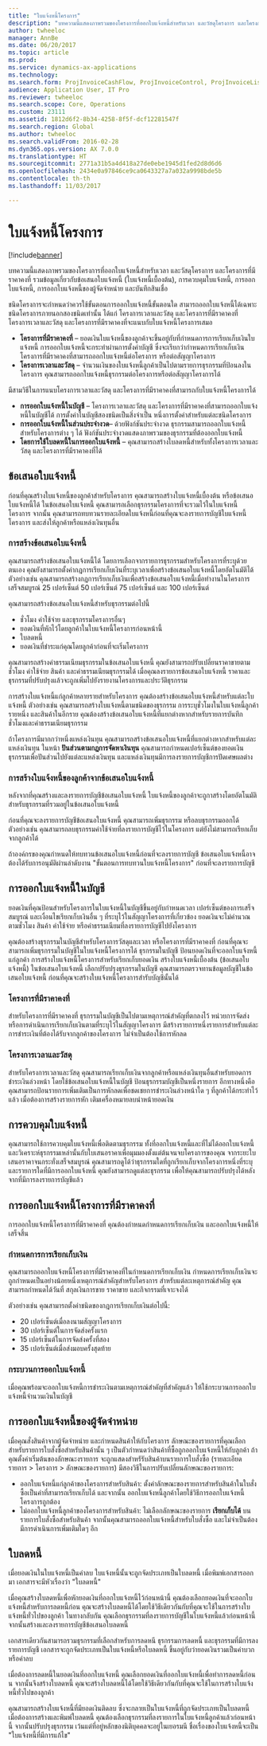 ```yaml
---
title: "ใบแจ้งหนี้โครงการ"
description: "บทความนี้แสดงภาพรวมของโครงการที่ออกใบแจ้งหนี้สำหรับเวลา และวัสดุโครงการ และโครงการที่มีราคาคงที่ รวมข้อมูลเกี่ยวกับข้อเสนอใบแจ้งหนี้ (ใบแจ้งหนี้เบื้องต้น), การควบคุมใบแจ้งหนี้, การออกใบแจ้งหนี้, การออกใบแจ้งหนี้ของผู้จัดจำหน่าย และบันทึกสินเชื่อ"
author: twheeloc
manager: AnnBe
ms.date: 06/20/2017
ms.topic: article
ms.prod: 
ms.service: dynamics-ax-applications
ms.technology: 
ms.search.form: ProjInvoiceCashFlow, ProjInvoiceControl, ProjInvoiceListPage, ProjInvoiceProposalDetail, ProjInvoiceProposalListPage
audience: Application User, IT Pro
ms.reviewer: twheeloc
ms.search.scope: Core, Operations
ms.custom: 23111
ms.assetid: 1812d6f2-8b34-4258-8f5f-dcf12281547f
ms.search.region: Global
ms.author: twheeloc
ms.search.validFrom: 2016-02-28
ms.dyn365.ops.version: AX 7.0.0
ms.translationtype: HT
ms.sourcegitcommit: 2771a31b5a4d418a27de0ebe1945d1fed2d8d6d6
ms.openlocfilehash: 2434e0a97846ce9ca0643327a7a032a9998bde5b
ms.contentlocale: th-th
ms.lasthandoff: 11/03/2017

---
```


# <a name="project-invoicing"></a>ใบแจ้งหนี้โครงการ

[!include[banner](../includes/banner.md)]


บทความนี้แสดงภาพรวมของโครงการที่ออกใบแจ้งหนี้สำหรับเวลา และวัสดุโครงการ และโครงการที่มีราคาคงที่ รวมข้อมูลเกี่ยวกับข้อเสนอใบแจ้งหนี้ (ใบแจ้งหนี้เบื้องต้น), การควบคุมใบแจ้งหนี้, การออกใบแจ้งหนี้, การออกใบแจ้งหนี้ของผู้จัดจำหน่าย และบันทึกสินเชื่อ

ชนิดโครงการจะกำหนดว่าควรใช้ขั้นตอนการออกใบแจ้งหนี้ขั้นตอนใด  สามารถออกใบแจ้งหนี้ได้เฉพาะชนิดโครงการภายนอกสองชนิดเท่านั้น ได้แก่ โครงการเวลาและวัสดุ และโครงการที่มีราคาคงที่ โครงการเวลาและวัสดุ และโครงการที่มีราคาคงที่จะแนบกับใบแจ้งหนี้โครงการเสมอ

-   **โครงการที่มีราคาคงที่** – ยอดเงินใบแจ้งหนี้ของลูกค้าจะขึ้นอยู่กับที่กำหนดการการเรียกเก็บเงินใบแจ้งหนี้ การออกใบแจ้งหนี้จะกระทำผ่านการตั้งค่าบัญชี ซึ่งจะเรียกว่ากำหนดการเรียกเก็บเงิน โครงการที่มีราคาคงที่สามารถออกใบแจ้งหนี้ต่อโครงการ หรือต่อสัญญาโครงการ
-   **โครงการเวลาและวัสดุ** – จำนวนเงินของใบแจ้งหนี้ลูกค้าเป็นไปตามรายการธุรกรรมที่ป้อนลงในโครงการ คุณสามารถออกใบแจ้งหนี้ธุรกรรมต่อโครงการหรือต่อสัญญาโครงการได้

มีสามวิธีในการแนบโครงการเวลาและวัสดุ และโครงการที่มีราคาคงที่สามารถกับใบแจ้งหนี้โครงการได้

-   **การออกใบแจ้งหนี้ในบัญชี** – โครงการเวลาและวัสดุ และโครงการที่มีราคาคงที่สามารถออกใบแจ้งหนี้ในบัญชีได้ การตั้งค่าในบัญชีสองชนิดเป็นสิ่งจำเป็น หนึ่งการตั้งค่าสำหรับแต่ละชนิดโครงการ
-   **การออกใบแจ้งหนี้ในส่วนประจำงวด**– ด้วยฟังก์ชันประจำงวด ธุรกรรมสามารถออกใบแจ้งหนี้สำหรับโครงการต่าง ๆ ได้ ฟังก์ชันประจำงวดแสดงภาพรวมของธุรกรรมที่ต้องออกใบแจ้งหนี้
-   **โดยการใช้ใบลดหนี้ในการออกใบแจ้งหนี้** – คุณสามารถสร้างใบลดหนี้สำหรับทั้งโครงการเวลาและวัสดุ และโครงการที่มีราคาคงที่ได้

## <a name="invoice-proposals"></a>ข้อเสนอใบแจ้งหนี้
ก่อนที่คุณสร้างใบแจ้งหนี้ของลูกค้าสำหรับโครงการ คุณสามารถสร้างใบแจ้งหนี้เบื้องต้น หรือข้อเสนอใบแจ้งหนี้ได้ ในข้อเสนอใบแจ้งหนี้ คุณสามารถเลือกธุรกรรมโครงการที่จะรวมไว้ในใบแจ้งหนี้โครงการ จากนั้น คุณสามารถทบทวนรายละเอียดใบแจ้งหนี้ก่อนที่คุณจะลงรายการบัญชีใบแจ้งหนี้โครงการ และส่งให้ลูกค้าหรือแหล่งเงินทุนอื่น

### <a name="creating-invoice-proposals"></a>การสร้างข้อเสนอใบแจ้งหนี้

คุณสามารถสร้างข้อเสนอใบแจ้งหนี้ได้ โดยการเลือกจากรายการธุรกรรมสำหรับโครงการที่ระบุด้วยตนเอง คุณยังสามารถตั้งค่ากฎการเรียกเก็บเงินที่ระบุเวลาเพื่อสร้างข้อเสนอใบแจ้งหนี้โดยอัตโนมัติได้ ตัวอย่างเช่น คุณสามารถสร้างกฎการเรียกเก็บเงินเพื่อสร้างข้อเสนอใบแจ้งหนี้เมื่อทำงานในโครงการเสร็จสมบูรณ์ 25 เปอร์เซ็นต์ 50 เปอร์เซ็นต์ 75 เปอร์เซ็นต์ และ 100 เปอร์เซ็นต์ 

คุณสามารถสร้างข้อเสนอใบแจ้งหนี้สำหรับธุรกรรมต่อไปนี้

-   ชั่วโมง ค่าใช้จ่าย และธุรกรรมโครงการอื่นๆ
-   ยอดเงินที่หักไว้โดยลูกค้าในใบแจ้งหนี้โครงการก่อนหน้านี้
-   ใบลดหนี้
-   ยอดเงินที่ชำระแก่คุณโดยลูกค้าก่อนที่จะเริ่มโครงการ

คุณสามารถสร้างค่าธรรมเนียมธุรกรรมในข้อเสนอใบแจ้งหนี้ คุณยังสามารถปรับเปลี่ยนราคาขายตามชั่วโมง ค่าใช้จ่าย สินค้า และค่าธรรมเนียมธุรกรรมได้ เมื่อคุณลงรายการข้อเสนอใบแจ้งหนี้ ราคาและธุรกรรมที่ปรับปรุงแล้วจะถูกเพิ่มไปยังรายงานโครงการและประวัติธุรกรรม 

การสร้างใบแจ้งหนี้แก่ลูกค้าหลายรายสำหรับโครงการ คุณต้องสร้างข้อเสนอใบแจ้งหนี้สำหรับแต่ละใบแจ้งหนี้ ตัวอย่างเช่น คุณสามารถสร้างใบแจ้งหนี้ตามชนิดของธุรกรรม การระบุชั่วโมงในใบแจ้งหนี้ลูกค้ารายหนึ่ง และสินค้าในอีกราย คุณต้องสร้างข้อเสนอใบแจ้งหนี้ที่แยกต่างหากสำหรับรายการบันทึกชั่วโมงและค่าธรรมเนียมธุรกรรม 

ถ้าโครงการมีมากกว่าหนึ่งแหล่งเงินทุน คุณสามารถสร้างข้อเสนอใบแจ้งหนี้ที่แยกต่างหากสำหรับแต่ละแหล่งเงินทุน ในหน้า **ปันส่วนตามกฎการจัดหาเงินทุน** คุณสามารถกำหนดเปอร์เซ็นต์ของยอดเงินธุรกรรมเพื่อปันส่วนไปยังแต่ละแหล่งเงินทุน และแหล่งเงินทุนมีการลงรายการบัญชีการปัดเศษผลต่าง

### <a name="creating-customer-invoices-from-invoice-proposals"></a>การสร้างใบแจ้งหนี้ของลูกค้าจากข้อเสนอใบแจ้งหนี้

หลังจากที่คุณสร้างและลงรายการบัญชีข้อเสนอใบแจ้งหนี้ ใบแจ้งหนี้ของลูกค้าจะถูกาสร้างโดยอัตโนมัติสำหรับธุรกรรมที่รวมอยู่ในข้อเสนอใบแจ้งหนี้ 

ก่อนที่คุณจะลงรายการบัญชีข้อเสนอใบแจ้งหนี้ คุณสามารถเพิ่มธุรกรรม หรือลบธุรกรรมออกได้ ตัวอย่างเช่น คุณสามารถลบธุรกรรมค่าใช้จ่ายที่ลงรายการบัญชีไว้ในโครงการ แต่ยังไม่สามารถเรียกเก็บจากลูกค้าได้ 

ถ้าองค์กรของคุณกำหนดให้ทบทวนข้อเสนอใบแจ้งหนี้ก่อนที่จะลงรายการบัญชี ข้อเสนอใบแจ้งหนี้อาจต้องได้รับการอนุมัติผ่านลำดับงาน "ขั้นตอนการทบทวนใบแจ้งหนี้โครงการ" ก่อนที่จะลงรายการบัญชี

## <a name="on-account-invoicing"></a>การออกใบแจ้งหนี้ในบัญชี
ยอดเงินที่คุณป้อนสำหรับโครงการในใบแจ้งหนี้ในบัญชีขึ้นอยู่กับกำหนดเวลา เปอร์เซ็นต์ของการเสร็จสมบูรณ์ และเงื่อนไขเรียกเก็บเงินอื่น ๆ ที่ระบุไว้ในสัญญาโครงการที่เกี่ยวข้อง ยอดเงินจะไม่คำนวณตามชั่วโมง สินค้า ค่าใช้จ่าย หรือค่าธรรมเนียมที่ลงรายการบัญชีไปยังโครงการ 

คุณต้องสร้างธุรกรรมในบัญชีสำหรับโครงการวัสดุและเวลา หรือโครงการที่มีราคาคงที่ ก่อนที่คุณจะสามารถเพิ่มธุรกรรมในบัญชีในใบแจ้งหนี้โครงการได้ ธุรกรรมในบัญชี ป้อนยอดเงินที่จะออกใบแจ้งหนี้แก่ลูกค้า การสร้างใบแจ้งหนี้โครงการสำหรับเรียกเก็บยอดเงิน สร้างใบแจ้งหนี้เบื้องต้น (ข้อเสนอใบแจ้งหนี้) ในข้อเสนอใบแจ้งหนี้ เลือกปรับปรุงธุรกรรมในบัญชี คุณสามารถตรวจทานข้อมูลบัญชีในข้อเสนอใบแจ้งหนี้ ก่อนที่คุณจะสร้างใบแจ้งหนี้โครงการสำรับบัญชีนั้นได้

### <a name="fixed-price-projects"></a>โครงการที่มีราคาคงที่

สำหรับโครงการที่มีราคาคงที่ ธุรกรรมในบัญชีเป็นไปตามเหตุการณ์สำคัญที่ตกลงไว้ หน่วยการจัดส่ง หรือการดำเนินการเรียกเก็บเงินตามที่ระบุไว้ในสัญญาโครงการ มีสร้างรายการหนึ่งรายการสำหรับแต่ละการชำระเงินที่ต้องได้รับจากลูกค้าของโครงการ ไม่จำเป็นต้องใช้การหักลด

### <a name="time-and-material-projects"></a>โครงการเวลาและวัสดุ

สำหรับโครงการเวลาและวัสดุ คุณสามารถเรียกเก็บเงินจากลูกค้าหรือแหล่งเงินทุนอื่นสำหรับยอดการชำระเงินล่วงหน้า โดยใช้ข้อเสนอใบแจ้งหนี้ในบัญชี ป้อนธุรกรรมบัญชีเป็นหนึ่งรายการ อีกทางหนึ่งคือคุณสามารถป้อนรายการเพิ่มเติมเป็นการหักลดเพื่อชดเชยการชำระเงินล่วงหน้าใด ๆ ที่ลูกค้าได้กระทำไว้แล้ว เมื่อต้องการสร้างรายการหัก เติมเครื่องหมายลบนำหน้ายอดเงิน

## <a name="invoice-control"></a>การควบคุมใบแจ้งหนี้
คุณสามารถใช้การควบคุมใบแจ้งหนี้เพื่อติดตามธุรกรรม ทั้งที่ออกใบแจ้งหนี้และที่ไม่ได้ออกใบแจ้งหนี้ และวิเคราะห์ธุรกรรมเหล่านั้นกับใบเสนอราคาเพื่อมุมมองตั้งแต่ต้นจนจบโครงการของคุณ จากระยะใบเสนอราคาจนกระทั่งเสร็จสมบูรณ์ คุณสามารถดูได้ว่าธุรกรรมใดที่ถูกเรียกเก็บจากโครงการหนึ่งที่ระบุ และรายการใดที่มีการออกใบแจ้งหนี้ คุณยังสามารถดูแต่ละธุรกรรม เพื่อให้คุณสามารถปรับปรุงได้หลังจากที่มีการลงรายการบัญชีแล้ว

## <a name="invoicing-fixed-price-projects"></a>การออกใบแจ้งหนี้โครงการที่มีราคาคงที่
การออกใบแจ้งหนี้โครงการที่มีราคาคงที่ คุณต้องกำหนดกำหนดการเรียกเก็บเงิน และออกใบแจ้งหนี้ให้เสร็จสิ้น

### <a name="billing-schedule"></a>กำหนดการการเรียกเก็บเงิน

คุณสามารถออกใบแจ้งหนี้โครงการที่มีราคาคงที่ในกำหนดการเรียกเก็บเงิน กำหนดการเรียกเก็บเงินจะถูกกำหนดเป็นอย่างน้อยหนึ่งเหตุการณ์สำคัญสำหรับโครงการ สำหรับแต่ละเหตุการณ์สำคัญ คุณสามารถกำหนดได้วันที่ สกุลเงินการขาย ราคาขาย และกิจกรรมที่เจาะจงได้ 

ตัวอย่างเช่น คุณสามารถตั้งค่าชนิดของกฎการเรียกเก็บเงินต่อไปนี้:

-   20 เปอร์เซ็นต์เมื่อลงนามสัญญาโครงการ
-   30 เปอร์เซ็นต์ในการจัดส่งครั้งแรก
-   15 เปอร์เซ็นต์ในการจัดส่งครั้งที่สอง
-   35 เปอร์เซ็นต์เมื่อส่งมอบครั้งสุดท้าย

### <a name="invoicing-procedure"></a>กระบวนการออกใบแจ้งหนี้

เมื่อคุณพร้อมจะออกใบแจ้งหนี้การชำระเงินตามเหตุการณ์สำคัญที่สำคัญแล้ว ให้ใช้กระบวนการออกใบแจ้งหนี้จำนวนเงินในบัญชี

## <a name="vendor-invoicing"></a>การออกใบแจ้งหนี้ของผู้จัดจำหน่าย
เมื่อคุณสั่งสินค้าจากผู้จัดจำหน่าย และกำหนดสินค้าให้กับโครงการ ลักษณะของรายการที่คุณเลือกสำหรับรายการใบสั่งซื้อสำหรับสินค้านั้น ๆ เป็นตัวกำหนดว่าสินค้าที่ซื้อถูกออกใบแจ้งหนี้ให้กับลูกค้า ถ้าคุณตั้งค่าเริ่มต้นของลักษณะงรายการ จะถูกแสดงสำหรัรับสินค้าบนรายการใบสั่งซื้อ (รายละเอียดรายการ &gt; โครงการ &gt; ลักษณะของรายการ) มีสองวิธีในการปรับเปลี่ยนลักษณะของรายการ:

-   ออกใบแจ้งหนี้แก่ลูกค้าของโครงการสำหรับสินค้า: ตั้งค่าลักษณะของรายการสำหรับสินค้าในใบสั่งซื้อเป็นค่าที่สามารถเรียกเก็บได้ และจากนั้น ออกใบแจ้งหนี้ลูกค้าโดยใช้วิธีการออกใบแจ้งหนี้โครงการถูกต้อง
-   ไม่ออกใบแจ้งหนี้ลูกค้าของโครงการสำหรับสินค้า: ไม่เลือกลักษณะของรายการ **เรียกเก็บได้** บนรายการใบสั่งซื้อสำหรับสินค้า จากนั้นคุณสามารถออกใบแจ้งหนี้สำหรับใบสั่งซื้อ และไม่จำเป็นต้องมีการดำเนินการเพิ่มเติมใดๆ อีก

## <a name="credit-notes"></a>ใบลดหนี้
เมื่อยอดเงินในใบแจ้งหนี้เป็นค่าลบ ใบแจ้งหนี้นั้นจะถูกจัดประเภทเป็นใบลดหนี้ เมื่อพิมพ์เอกสารออกมา เอกสารจะมีหัวเรื่องว่า "ใบลดหนี้" 

เมื่อคุณสร้างใบลดหนี้เพื่อหักยอดเงินที่ออกใบแจ้งหนี้ไว้ก่อนหน้านี้ คุณต้องเลือกยอดเงินที่จะออกใบแจ้งหนี้สำหรับการลดหนี้ก่อน คุณจะสร้างใบลดหนี้ได้โดยใช้วิธีเดียวกันกับที่คุณจะใช้ในการสร้างใบแจ้งหนี้ทั่วไปของลูกค้า ในทางกลับกัน คุณเลือกธุรกรรมที่ลงรายการบัญชีในใบแจ้งหนี้แล้วก่อนหน้านี้ จากนั้นสร้างและลงรายการบัญชีข้อเสนอใบลดหนี้ 

เอกสารเดียวกันสามารถรวมธุรกรรมที่เลือกสำหรับการลดหนี ธุรกรรมการลดหนี้ และธุรกรรมที่มีการลงรายการบัญชี เอกสารจะถูกจัดประเภทเป็นใบแจ้งหนี้หรือใบลดหนี้ ขึ้นอยู่กับว่ายอดเงินรวมเป็นค่าบวก หรือค่าลบ 

เมื่อต้องการลดหนี้ในยอดเงินที่ออกใบแจ้งหนี้ คุณเลือกยอดเงินที่ออกใบแจ้งหนี้เพื่อทำการลดหนี้ก่อนน จากนั้นจึงสร้างใบลดหนี้ คุณจะสร้างใบลดหนี้ได้โดยใช้วิธีเดียวกันกับที่คุณจะใช้ในการสร้างใบแจ้งหนี้ทั่วไปของลูกค้า 

คุณสามารถสร้างใบแจ้งหนี้ที่มียอดเงินติดลบ ซึ่งจะกลายเป็นใบแจ้งหนี้ที่ถูกจัดประเภทเป็นใบลดหนี้ เมื่อต้องการสร้างและพิมพ์ใบลดหนี้ คุณต้องเลือกธุรกรรมที่ลงรายการในใบแจ้งหนี้ลูกค้าแล้วก่อนหน้านี้ จากนั้นปรับปรุงธุรกรรม เว้นแต่ที่อยู่หลักของนิติบุคคลจะอยู่ในเยอรมนี ชื่อเรื่องของใบแจ้งหนี้จะเป็น "ใบแจ้งหนี้ที่มีการแก้ไข"




